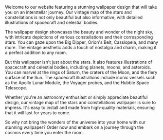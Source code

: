 <!--
Write me content for website with wallpaper "A vintage map of the stars and constellations, with detailed illustrations of spacecraft and celestial bodies."
-->

<!--font:Open Sans.-->

Welcome to our website featuring a stunning wallpaper design that will take you on an interstellar journey. Our vintage map of the stars and constellations is not only beautiful but also informative, with detailed illustrations of spacecraft and celestial bodies.

The wallpaper design showcases the beauty and wonder of the night sky, with intricate depictions of various constellations and their corresponding stars. You can gaze upon the Big Dipper, Orion's Belt, Cassiopeia, and many more. The vintage aesthetic adds a touch of nostalgia and charm, making it a perfect addition to any room.

But this wallpaper isn't just about the stars. It also features illustrations of spacecraft and celestial bodies, including planets, moons, and asteroids. You can marvel at the rings of Saturn, the craters of the Moon, and the fiery surface of the Sun. The spacecraft illustrations include iconic vessels such as the Apollo Lunar Module, the Voyager probes, and the Hubble Space Telescope.

Whether you're an astronomy enthusiast or simply appreciate beautiful design, our vintage map of the stars and constellations wallpaper is sure to impress. It's easy to install and made from high-quality materials, ensuring that it will last for years to come.

So why not bring the wonders of the universe into your home with our stunning wallpaper? Order now and embark on a journey through the cosmos every time you enter the room.
